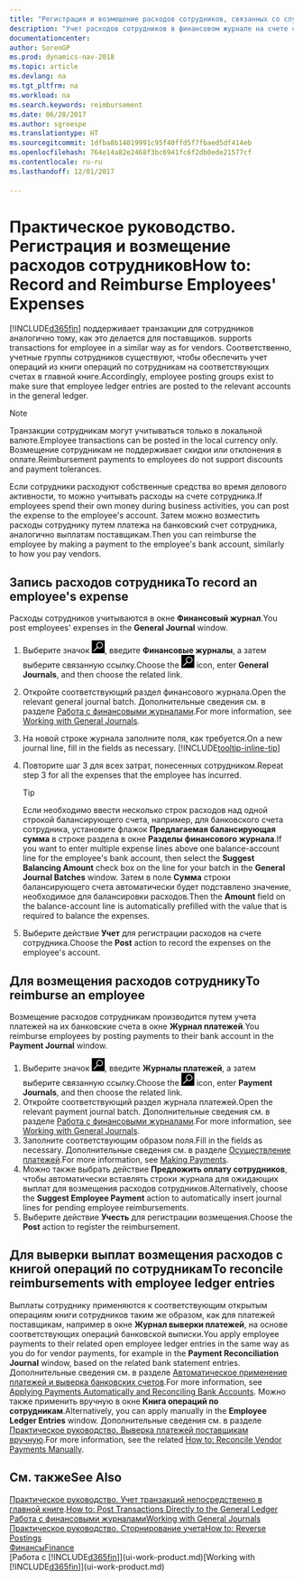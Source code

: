 ```yaml
---
title: "Регистрация и возмещение расходов сотрудников, связанных со служебной деятельностью"
description: "Учет расходов сотрудников в финансовом журнале на счете сотрудника и последующий учет платежа на банковский счет сотрудника для возмещения расходов, связанных со служебной деятельностью."
documentationcenter: 
author: SorenGP
ms.prod: dynamics-nav-2018
ms.topic: article
ms.devlang: na
ms.tgt_pltfrm: na
ms.workload: na
ms.search.keywords: reimbursement
ms.date: 06/28/2017
ms.author: sgroespe
ms.translationtype: HT
ms.sourcegitcommit: 1dfba8b14019991c95f40ffd5f7fbaed5df414eb
ms.openlocfilehash: 764e14a82e2468f3bc6941fc6f2db0ede21577cf
ms.contentlocale: ru-ru
ms.lasthandoff: 12/01/2017

---
```

# <a name="how-to-record-and-reimburse-employees-expenses"></a><span data-ttu-id="e0209-103">Практическое руководство. Регистрация и возмещение расходов сотрудников</span><span class="sxs-lookup"><span data-stu-id="e0209-103">How to: Record and Reimburse Employees' Expenses</span></span>
[!INCLUDE[d365fin](includes/d365fin_md.md)]<span data-ttu-id="e0209-104"> поддерживает транзакции для сотрудников аналогично тому, как это делается для поставщиков.</span><span class="sxs-lookup"><span data-stu-id="e0209-104"> supports transactions for employee in a similar way as for vendors.</span></span> <span data-ttu-id="e0209-105">Соответственно, учетные группы сотрудников существуют, чтобы обеспечить учет операций из книги операций по сотрудникам на соответствующих счетах в главной книге.</span><span class="sxs-lookup"><span data-stu-id="e0209-105">Accordingly, employee posting groups exist to make sure that employee ledger entries are posted to the relevant accounts in the general ledger.</span></span>

> [!NOTE]  
> <span data-ttu-id="e0209-106">Транзакции сотрудникам могут учитываться только в локальной валюте.</span><span class="sxs-lookup"><span data-stu-id="e0209-106">Employee transactions can be posted in the local currency only.</span></span> <span data-ttu-id="e0209-107">Возмещение сотрудникам не поддерживает скидки или отклонения в оплате.</span><span class="sxs-lookup"><span data-stu-id="e0209-107">Reimbursement payments to employees do not support discounts and payment tolerances.</span></span>

<span data-ttu-id="e0209-108">Если сотрудники расходуют собственные средства во время делового активности, то можно учитывать расходы на счете сотрудника.</span><span class="sxs-lookup"><span data-stu-id="e0209-108">If employees spend their own money during business activities, you can post the expense to the employee's account.</span></span> <span data-ttu-id="e0209-109">Затем можно возместить расходы сотруднику путем платежа на банковский счет сотрудника, аналогично выплатам поставщикам.</span><span class="sxs-lookup"><span data-stu-id="e0209-109">Then you can reimburse the employee by making a payment to the employee's bank account, similarly to how you pay vendors.</span></span>

## <a name="to-record-an-employees-expense"></a><span data-ttu-id="e0209-110">Запись расходов сотрудника</span><span class="sxs-lookup"><span data-stu-id="e0209-110">To record an employee's expense</span></span>
<span data-ttu-id="e0209-111">Расходы сотрудников учитываются в окне **Финансовый журнал**.</span><span class="sxs-lookup"><span data-stu-id="e0209-111">You post employees' expenses in the **General Journal** window.</span></span>
1. <span data-ttu-id="e0209-112">Выберите значок ![Поиск страницы или отчета](media/ui-search/search_small.png "Значок поиска страницы или отчета"), введите **Финансовые журналы**, а затем выберите связанную ссылку.</span><span class="sxs-lookup"><span data-stu-id="e0209-112">Choose the ![Search for Page or Report](media/ui-search/search_small.png "Search for Page or Report icon") icon, enter **General Journals**, and then choose the related link.</span></span>
2. <span data-ttu-id="e0209-113">Откройте соответствующий раздел финансового журнала.</span><span class="sxs-lookup"><span data-stu-id="e0209-113">Open the relevant general journal batch.</span></span> <span data-ttu-id="e0209-114">Дополнительные сведения см. в разделе [Работа с финансовыми журналами](ui-work-general-journals.md).</span><span class="sxs-lookup"><span data-stu-id="e0209-114">For more information, see [Working with General Journals](ui-work-general-journals.md).</span></span>
3. <span data-ttu-id="e0209-115">На новой строке журнала заполните поля, как требуется.</span><span class="sxs-lookup"><span data-stu-id="e0209-115">On a new journal line, fill in the fields as necessary.</span></span> [!INCLUDE[tooltip-inline-tip](includes/tooltip-inline-tip_md.md)]    
4. <span data-ttu-id="e0209-116">Повторите шаг 3 для всех затрат, понесенных сотрудником.</span><span class="sxs-lookup"><span data-stu-id="e0209-116">Repeat step 3 for all the expenses that the employee has incurred.</span></span>

    > [!TIP]  
    > <span data-ttu-id="e0209-117">Если необходимо ввести несколько строк расходов над одной строкой балансирующего счета, например, для банковского счета сотрудника, установите флажок **Предлагаемая балансирующая сумма** в строке раздела в окне **Разделы финансового журнала**.</span><span class="sxs-lookup"><span data-stu-id="e0209-117">If you want to enter multiple expense lines above one balance-account line for the employee's bank account, then select the **Suggest Balancing Amount** check box on the line for your batch in the **General Journal Batches** window.</span></span> <span data-ttu-id="e0209-118">Затем в поле **Сумма** строки балансирующего счета автоматически будет подставлено значение, необходимое для балансировки расходов.</span><span class="sxs-lookup"><span data-stu-id="e0209-118">Then the **Amount** field on the balance-account line is automatically prefilled with the value that is required to balance the expenses.</span></span>
5. <span data-ttu-id="e0209-119">Выберите действие **Учет** для регистрации расходов на счете сотрудника.</span><span class="sxs-lookup"><span data-stu-id="e0209-119">Choose the **Post** action to record the expenses on the employee's account.</span></span>

## <a name="to-reimburse-an-employee"></a><span data-ttu-id="e0209-120">Для возмещения расходов сотруднику</span><span class="sxs-lookup"><span data-stu-id="e0209-120">To reimburse an employee</span></span>
<span data-ttu-id="e0209-121">Возмещение расходов сотрудникам производится путем учета платежей на их банковские счета в окне **Журнал платежей**.</span><span class="sxs-lookup"><span data-stu-id="e0209-121">You reimburse employees by posting payments to their bank account in the **Payment Journal** window.</span></span>
1. <span data-ttu-id="e0209-122">Выберите значок ![Поиск страницы или отчета](media/ui-search/search_small.png "Значок поиска страницы или отчета"), введите **Журналы платежей**, а затем выберите связанную ссылку.</span><span class="sxs-lookup"><span data-stu-id="e0209-122">Choose the ![Search for Page or Report](media/ui-search/search_small.png "Search for Page or Report icon") icon, enter **Payment Journals**, and then choose the related link.</span></span>
2. <span data-ttu-id="e0209-123">Откройте соответствующий раздел журнала платежей.</span><span class="sxs-lookup"><span data-stu-id="e0209-123">Open the relevant payment journal batch.</span></span> <span data-ttu-id="e0209-124">Дополнительные сведения см. в разделе [Работа с финансовыми журналами](ui-work-general-journals.md).</span><span class="sxs-lookup"><span data-stu-id="e0209-124">For more information, see [Working with General Journals](ui-work-general-journals.md).</span></span>
3. <span data-ttu-id="e0209-125">Заполните соответствующим образом поля.</span><span class="sxs-lookup"><span data-stu-id="e0209-125">Fill in the fields as necessary.</span></span> <span data-ttu-id="e0209-126">Дополнительные сведения см. в разделе [Осуществление платежей](payables-make-payments.md).</span><span class="sxs-lookup"><span data-stu-id="e0209-126">For more information, see [Making Payments](payables-make-payments.md).</span></span>
4. <span data-ttu-id="e0209-127">Можно также выбрать действие **Предложить оплату сотрудников**, чтобы автоматически вставлять строки журнала для ожидающих выплат для возмещения расходов сотрудников.</span><span class="sxs-lookup"><span data-stu-id="e0209-127">Alternatively, choose the **Suggest Employee Payment** action to automatically insert journal lines for pending employee reimbursements.</span></span>
5. <span data-ttu-id="e0209-128">Выберите действие **Учесть** для регистрации возмещения.</span><span class="sxs-lookup"><span data-stu-id="e0209-128">Choose the **Post** action to register the reimbursement.</span></span>  

## <a name="to-reconcile-reimbursements-with-employee-ledger-entries"></a><span data-ttu-id="e0209-129">Для выверки выплат возмещения расходов с книгой операций по сотрудникам</span><span class="sxs-lookup"><span data-stu-id="e0209-129">To reconcile reimbursements with employee ledger entries</span></span>
<span data-ttu-id="e0209-130">Выплаты сотруднику применяются к соответствующим открытым операциям книги сотрудников таким же образом, как для платежей поставщикам, например в окне **Журнал выверки платежей**, на основе соответствующих операций банковской выписки.</span><span class="sxs-lookup"><span data-stu-id="e0209-130">You apply employee payments to their related open employee ledger entries in the same way as you do for vendor payments, for example in the **Payment Reconciliation Journal** window, based on the related bank statement entries.</span></span> <span data-ttu-id="e0209-131">Дополнительные сведения см. в разделе [Автоматическое применение платежей и выверка банковских счетов](receivables-apply-payments-auto-reconcile-bank-accounts.md).</span><span class="sxs-lookup"><span data-stu-id="e0209-131">For more information, see [Applying Payments Automatically and Reconciling Bank Accounts](receivables-apply-payments-auto-reconcile-bank-accounts.md).</span></span> <span data-ttu-id="e0209-132">Можно также применить вручную в окне **Книга операций по сотрудникам**.</span><span class="sxs-lookup"><span data-stu-id="e0209-132">Alternatively, you can apply manually in the **Employee Ledger Entries** window.</span></span> <span data-ttu-id="e0209-133">Дополнительные сведения см. в разделе [Практическое руководство. Выверка платежей поставщикам вручную](payables-how-apply-purchase-transactions-manually.md).</span><span class="sxs-lookup"><span data-stu-id="e0209-133">For more information, see the related [How to: Reconcile Vendor Payments Manually](payables-how-apply-purchase-transactions-manually.md).</span></span>  

## <a name="see-also"></a><span data-ttu-id="e0209-134">См. также</span><span class="sxs-lookup"><span data-stu-id="e0209-134">See Also</span></span>
<span data-ttu-id="e0209-135">[Практическое руководство. Учет транзакций непосредственно в главной книге](finance-how-post-transactions-directly.md).</span><span class="sxs-lookup"><span data-stu-id="e0209-135">[How to: Post Transactions Directly to the General Ledger](finance-how-post-transactions-directly.md)</span></span>  
[<span data-ttu-id="e0209-136">Работа с финансовыми журналами</span><span class="sxs-lookup"><span data-stu-id="e0209-136">Working with General Journals</span></span>](ui-work-general-journals.md)  
[<span data-ttu-id="e0209-137">Практическое руководство. Сторнирование учета</span><span class="sxs-lookup"><span data-stu-id="e0209-137">How to: Reverse Postings</span></span>](finance-how-reverse-journal-posting.md)  
[<span data-ttu-id="e0209-138">Финансы</span><span class="sxs-lookup"><span data-stu-id="e0209-138">Finance</span></span>](finance.md)  
<span data-ttu-id="e0209-139">[Работа с [!INCLUDE[d365fin](includes/d365fin_md.md)]](ui-work-product.md)</span><span class="sxs-lookup"><span data-stu-id="e0209-139">[Working with [!INCLUDE[d365fin](includes/d365fin_md.md)]](ui-work-product.md)</span></span>  

